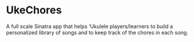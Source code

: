 # UkeChores
A full scale Sinatra app that helps ‘Ukulele players/learners to build a personalized library of songs and to keep track of the chores in each song. 
